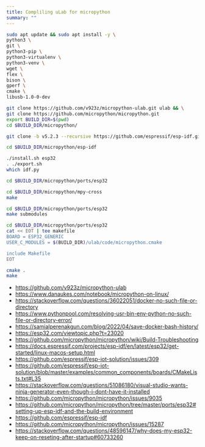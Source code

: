 ```yaml
---
title: Compliling uLab for micropython
summary: ""
---
```


```bash
sudo apt update && sudo apt install -y \
python3 \
git \
python3-pip \
python3-virtualenv \
python3-venv \
wget \
flex \
bison \
gperf \
cmake \
libusb-1.0-0-dev

git clone https://github.com/v923z/micropython-ulab.git ulab && \
git clone https://github.com/micropython/micropython.git
export BUILD_DIR=$(pwd)
cd $BUILD_DIR/micropython/

git clone -b v5.2.3 --recursive https://github.com/espressif/esp-idf.git

cd $BUILD_DIR/micropython/esp-idf

./install.sh esp32
. ./export.sh
which idf.py

cd $BUILD_DIR/micropython/ports/esp32

cd $BUILD_DIR/micropython/mpy-cross
make

cd $BUILD_DIR/micropython/ports/esp32
make submodules

cd $BUILD_DIR/micropython/ports/esp32
cat << EOT | tee makefile
BOARD = ESP32_GENERIC
USER_C_MODULES = $(BUILD_DIR)/ulab/code/micropython.cmake

include Makefile
EOT

cmake .
make
```

* <https://github.com/v923z/micropython-ulab>
* <https://www.danaukes.com/notebook/micropython-on-linux/>
* <https://stackoverflow.com/questions/36022051/docker-no-such-file-or-directory>
* <https://www.pythonpool.com/resolving-usr-bin-env-python-no-such-file-or-directory-error/>
* <https://samialperenakgun.com/blog/2022/04/save-docker-bash-history/>
* <https://esp32.com/viewtopic.php?t=23020>
* <https://github.com/micropython/micropython/wiki/Build-Troubleshooting>
* <https://docs.espressif.com/projects/esp-idf/en/latest/esp32/get-started/linux-macos-setup.html>
* <https://github.com/espressif/esp-iot-solution/issues/309>
* <https://github.com/espressif/esp-iot-solution/blob/master/examples/common_components/boards/CMakeLists.txt#L35>
* <https://stackoverflow.com/questions/51086180/visual-studio-wants-ninja-generator-even-though-i-dont-have-it-installed>
* <https://github.com/micropython/micropython/issues/9035>
* <https://github.com/micropython/micropython/tree/master/ports/esp32#setting-up-esp-idf-and-the-build-environment>
* <https://github.com/espressif/esp-idf>
* <https://github.com/micropython/micropython/issues/15287>
* <https://stackoverflow.com/questions/48596147/why-does-my-esp32-keep-on-reseting-after-startup#60733260>
